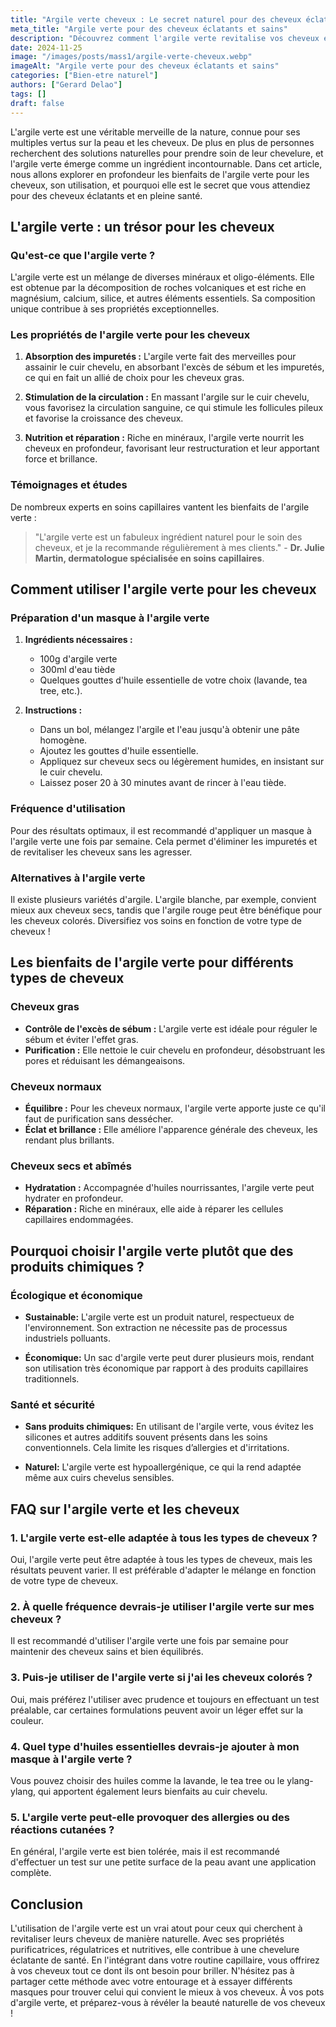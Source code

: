 ```yaml
---
title: "Argile verte cheveux : Le secret naturel pour des cheveux éclatants"
meta_title: "Argile verte pour des cheveux éclatants et sains"
description: "Découvrez comment l'argile verte revitalise vos cheveux et améliore leur santé. Astuces, recettes et bienfaits à explorer."
date: 2024-11-25
image: "/images/posts/mass1/argile-verte-cheveux.webp"
imageAlt: "Argile verte pour des cheveux éclatants et sains"
categories: ["Bien-etre naturel"]
authors: ["Gerard Delao"]
tags: []
draft: false
---
```


L'argile verte est une véritable merveille de la nature, connue pour ses multiples vertus sur la peau et les cheveux. De plus en plus de personnes recherchent des solutions naturelles pour prendre soin de leur chevelure, et l'argile verte émerge comme un ingrédient incontournable. Dans cet article, nous allons explorer en profondeur les bienfaits de l'argile verte pour les cheveux, son utilisation, et pourquoi elle est le secret que vous attendiez pour des cheveux éclatants et en pleine santé.

## L'argile verte : un trésor pour les cheveux

### Qu'est-ce que l'argile verte ?

L'argile verte est un mélange de diverses minéraux et oligo-éléments. Elle est obtenue par la décomposition de roches volcaniques et est riche en magnésium, calcium, silice, et autres éléments essentiels. Sa composition unique contribue à ses propriétés exceptionnelles.

### Les propriétés de l'argile verte pour les cheveux

1. **Absorption des impuretés :** L'argile verte fait des merveilles pour assainir le cuir chevelu, en absorbant l'excès de sébum et les impuretés, ce qui en fait un allié de choix pour les cheveux gras.
   
2. **Stimulation de la circulation :** En massant l'argile sur le cuir chevelu, vous favorisez la circulation sanguine, ce qui stimule les follicules pileux et favorise la croissance des cheveux.

3. **Nutrition et réparation :** Riche en minéraux, l'argile verte nourrit les cheveux en profondeur, favorisant leur restructuration et leur apportant force et brillance.

### Témoignages et études

De nombreux experts en soins capillaires vantent les bienfaits de l'argile verte :

> "L'argile verte est un fabuleux ingrédient naturel pour le soin des cheveux, et je la recommande régulièrement à mes clients." - **Dr. Julie Martin, dermatologue spécialisée en soins capillaires**.

## Comment utiliser l'argile verte pour les cheveux

### Préparation d'un masque à l'argile verte

1. **Ingrédients nécessaires :**
   - 100g d'argile verte
   - 300ml d'eau tiède
   - Quelques gouttes d'huile essentielle de votre choix (lavande, tea tree, etc.).

2. **Instructions :**
   - Dans un bol, mélangez l'argile et l'eau jusqu'à obtenir une pâte homogène.
   - Ajoutez les gouttes d'huile essentielle.
   - Appliquez sur cheveux secs ou légèrement humides, en insistant sur le cuir chevelu.
   - Laissez poser 20 à 30 minutes avant de rincer à l'eau tiède.

### Fréquence d'utilisation

Pour des résultats optimaux, il est recommandé d'appliquer un masque à l'argile verte une fois par semaine. Cela permet d'éliminer les impuretés et de revitaliser les cheveux sans les agresser.

### Alternatives à l'argile verte

Il existe plusieurs variétés d'argile. L'argile blanche, par exemple, convient mieux aux cheveux secs, tandis que l'argile rouge peut être bénéfique pour les cheveux colorés. Diversifiez vos soins en fonction de votre type de cheveux !

## Les bienfaits de l'argile verte pour différents types de cheveux

### Cheveux gras

- **Contrôle de l'excès de sébum :** L'argile verte est idéale pour réguler le sébum et éviter l'effet gras.
- **Purification :** Elle nettoie le cuir chevelu en profondeur, désobstruant les pores et réduisant les démangeaisons.

### Cheveux normaux

- **Équilibre :** Pour les cheveux normaux, l'argile verte apporte juste ce qu'il faut de purification sans dessécher.
- **Éclat et brillance :** Elle améliore l'apparence générale des cheveux, les rendant plus brillants.

### Cheveux secs et abîmés

- **Hydratation :** Accompagnée d'huiles nourrissantes, l'argile verte peut hydrater en profondeur.
- **Réparation :** Riche en minéraux, elle aide à réparer les cellules capillaires endommagées.

## Pourquoi choisir l'argile verte plutôt que des produits chimiques ?

### Écologique et économique

- **Sustainable:** L'argile verte est un produit naturel, respectueux de l'environnement. Son extraction ne nécessite pas de processus industriels polluants.
  
- **Économique:** Un sac d'argile verte peut durer plusieurs mois, rendant son utilisation très économique par rapport à des produits capillaires traditionnels.

### Santé et sécurité

- **Sans produits chimiques:** En utilisant de l'argile verte, vous évitez les silicones et autres additifs souvent présents dans les soins conventionnels. Cela limite les risques d’allergies et d'irritations.

- **Naturel:** L'argile verte est hypoallergénique, ce qui la rend adaptée même aux cuirs chevelus sensibles.

## FAQ sur l'argile verte et les cheveux

### 1. L'argile verte est-elle adaptée à tous les types de cheveux ?
Oui, l'argile verte peut être adaptée à tous les types de cheveux, mais les résultats peuvent varier. Il est préférable d'adapter le mélange en fonction de votre type de cheveux.

### 2. À quelle fréquence devrais-je utiliser l'argile verte sur mes cheveux ?
Il est recommandé d'utiliser l'argile verte une fois par semaine pour maintenir des cheveux sains et bien équilibrés.

### 3. Puis-je utiliser de l'argile verte si j'ai les cheveux colorés ?
Oui, mais préférez l'utiliser avec prudence et toujours en effectuant un test préalable, car certaines formulations peuvent avoir un léger effet sur la couleur.

### 4. Quel type d'huiles essentielles devrais-je ajouter à mon masque à l'argile verte ?
Vous pouvez choisir des huiles comme la lavande, le tea tree ou le ylang-ylang, qui apportent également leurs bienfaits au cuir chevelu.

### 5. L'argile verte peut-elle provoquer des allergies ou des réactions cutanées ?
En général, l'argile verte est bien tolérée, mais il est recommandé d'effectuer un test sur une petite surface de la peau avant une application complète.

## Conclusion

L'utilisation de l'argile verte est un vrai atout pour ceux qui cherchent à revitaliser leurs cheveux de manière naturelle. Avec ses propriétés purificatrices, régulatrices et nutritives, elle contribue à une chevelure éclatante de santé. En l'intégrant dans votre routine capillaire, vous offrirez à vos cheveux tout ce dont ils ont besoin pour briller. N'hésitez pas à partager cette méthode avec votre entourage et à essayer différents masques pour trouver celui qui convient le mieux à vos cheveux. À vos pots d'argile verte, et préparez-vous à révéler la beauté naturelle de vos cheveux !

